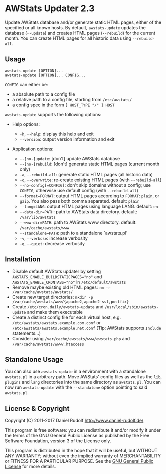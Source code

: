 AWStats Updater 2.3
===================

Update AWStats database and/or generate static HTML pages, either of the specified or all known hosts. By default, `awstats-update` updates the database (`--update`) and creates HTML pages (`--rebuild`) for the current month. You can create HTML pages for all historic data using `--rebuild-all`.

Usage
-----

```shell
awstats-update [OPTION]...
awstats-update [OPTION]... CONFIG...
```

`CONFIG` can either be:
* a absolute path to a config file
* a relative path to a config file, starting from `/etc/awstats/`
* a config spec in the form `[ HOST_TYPE "/" ] HOST`

`awstats-update` supports the following options:

* Help options:
  * `-h`, `--help`: display this help and exit
  * `--version`: output version information and exit

* Application options:
  * `--[no-]update`: [don't] update AWStats database
  * `--[no-]rebuild`: [don't] generate static HTML pages (current month only)
  * `-a`, `--rebuild-all`: generate static HTML pages (all historic data)
  * `-o`, `--overwrite`: re-create existing HTML pages (with `--rebuild-all`)
  * `--no-config[=CONFIG]`: don't skip domains without a config; use `CONFIG`, otherwise use default config (with `--rebuild-all`)
  * `--format=FORMAT`: output HTML pages according to `FORMAT`: `plain`, or `gzip`. You also pass both comma separated. default: `plain`
  * `--lang=LANG`: output HTML pages using language LANG. default: `en`
  * `--data-dir=PATH`: path to AWStats data directory. default: `/var/lib/awstats`
  * `--www-dir=PATH`: path to AWStats www directory. default: `/var/cache/awstats/www`
  * `--standalone=PATH`: path to a standalone `awstats.pl'
  * `-v`, `--verbose`: increase verbosity
  * `-q`, `--quiet`: decrease verbosity

Installation
------------

* Disable default AWStats updater by setting `AWSTATS_ENABLE_BUILDSTATICPAGES="no"` and `AWSTATS_ENABLE_CRONTABS="no"` in `/etc/default/awstats`
* Remove maybe existing old HTML pages: `rm -r /var/cache/awstats/awstats/`
* Create new target directories: `mkdir -p /var/cache/awstats/www/{apache2,apache2-ssl,postfix}`
* Create `/etc/cron.daily/awstats-update` and `/usr/local/sbin/awstats-update` and make them executable
* Create a distinct config file for each virtual host, e.g. `/etc/awstats/awstats.example.com.conf` or `/etc/awstats/awstats.example.net.conf` (Tip: AWStats supports `Include` statements...)
* Consider using `/var/cache/awstats/www/awstats.php` and `/var/cache/awstats/www/.htaccess`

Standalone Usage
----------------

You can also use `awstats-update` in a environment with a standalone `awstats.pl` in a arbitrary path. Move AWStats' config files as well as the `lib`, `plugins` and `lang` directories into the same directory as `awstats.pl`. You can now run `awstats-update` with the `--standalone` option pointing to said `awstats.pl`.

License & Copyright
-------------------

Copyright (C) 2011-2017  Daniel Rudolf <http://www.daniel-rudolf.de/>

This program is free software: you can redistribute it and/or modify it under the terms of the GNU General Public License as published by the Free Software Foundation, version 3 of the License only.

This program is distributed in the hope that it will be useful, but WITHOUT ANY WARRANTY; without even the implied warranty of MERCHANTABILITY or FITNESS FOR A PARTICULAR PURPOSE.  See the [GNU General Public License](LICENSE) for more details.
